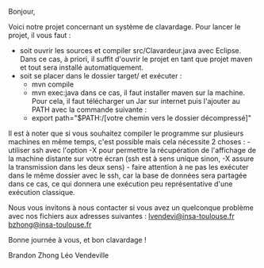 Bonjour,

Voici notre projet concernant un système de clavardage.
Pour lancer le projet, il vous faut :
- soit ouvrir les sources et compiler src/Clavardeur.java avec Eclipse. Dans ce cas, à priori, il suffit d'ouvrir le projet en tant que projet maven et tout sera installé automatiquement.
- soit se placer dans le dossier target/ et exécuter :
    - mvn compile
    - mvn exec:java
    dans ce cas, il faut installer maven sur la machine. Pour cela, il faut télécharger un Jar sur internet puis l'ajouter au PATH avec la commande suivante :
    - export path="$PATH:/[votre chemin vers le dossier décompressé]"

Il est à noter que si vous souhaitez compiler le programme sur plusieurs machines en même temps, c'est possible mais cela nécessite 2 choses :
    - utiliser ssh avec l'option -X pour permettre la récupération de l'affichage de la machine distante sur votre écran (ssh est à sens unique sinon, -X assure la transmission dans les deux sens)
    - faire attention à ne pas les exécuter dans le même dossier avec le ssh, car la base de données sera partagée dans ce cas, ce qui donnera une exécution peu représentative d'une exécution classique.
    
Nous vous invitons à nous contacter si vous avez un quelconque problème avec nos fichiers aux adresses suivantes :
    <lvendevi@insa-toulouse.fr>
    <bzhong@insa-toulouse.fr>


Bonne journée à vous, et bon clavardage !




Brandon Zhong
Léo Vendeville


